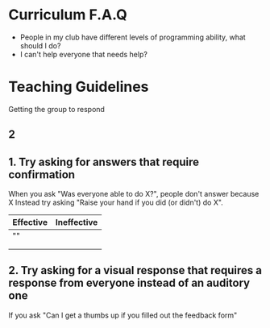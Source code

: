 # Curriculum F.A.Q

- People in my club have different levels of programming ability, what should I do?
- I can't help everyone that needs help?

# Teaching Guidelines

Getting the group to respond

## 2

## 1. Try asking for answers that require confirmation

When you ask "Was everyone able to do X?", people don't answer because X
Instead try asking "Raise your hand if you did (or didn't) do X".

| Effective | Ineffective |
|:----------|:------------|
| ""        |             |
|           |             |
|           |             |

##

## 2. Try asking for a visual response that requires a response from everyone instead of an auditory one

If you ask "Can I get a thumbs up if you filled out the feedback form"
